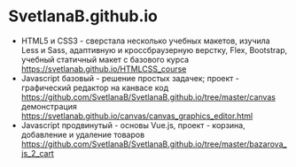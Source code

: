 # SvetlanaB.github.io

- HTML5 и CSS3 - сверстала несколько учебных макетов, изучила Less и Sass, адаптивную и кроссбраузерную верстку, Flex, Bootstrap,
учебный статичный макет с базового курса https://svetlanab.github.io/HTMLCSS_course
- Javascript базовый - решение простых задачек; проект - графический редактор на канвасе
код https://github.com/SvetlanaB/SvetlanaB.github.io/tree/master/canvas
демонстрация https://svetlanab.github.io/canvas/canvas_graphics_editor.html
- Javascript продвинутый - основы Vue.js, проект - корзина, добавление и удаление товаров
https://github.com/SvetlanaB/SvetlanaB.github.io/tree/master/bazarova_js_2_cart
